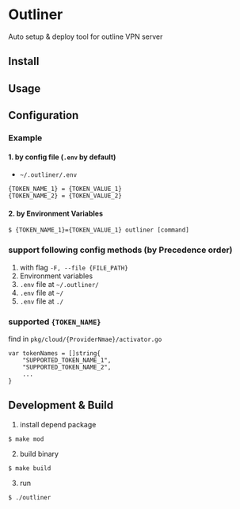 # Outliner
Auto setup & deploy tool for outline VPN server

## Install

## Usage
## Configuration
### Example
#### 1. by config file (`.env` by default)
* `~/.outliner/.env`
```
{TOKEN_NAME_1} = {TOKEN_VALUE_1}
{TOKEN_NAME_2} = {TOKEN_VALUE_2}
```

#### 2. by Environment Variables
```
$ {TOKEN_NAME_1}={TOKEN_VALUE_1} outliner [command]
```

### support following config methods (by Precedence order)
1. with flag `-F, --file {FILE_PATH}`
2. Environment variables
3. `.env` file at `~/.outliner/`
4. `.env` file at `~/`
5. `.env` file at `./`

### supported `{TOKEN_NAME}`
find in `pkg/cloud/{ProviderNmae}/activator.go` 
```
var tokenNames = []string{
    "SUPPORTED_TOKEN_NAME_1",
    "SUPPORTED_TOKEN_NAME_2",
    ...
}
```

## Development & Build
1. install depend package
```
$ make mod
```
2. build binary
```
$ make build
```
3. run
```
$ ./outliner
```